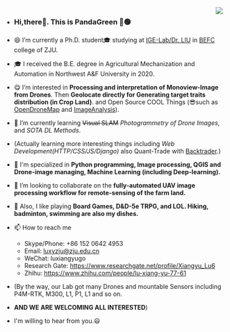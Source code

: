 <img align="right" src="https://github-readme-stats.vercel.app/api?username=HobbitArmy&show_icons=true&icon_color=CE1D2D&text_color=718096&bg_color=ffffff&hide_title=true" />

- ### Hi,there👋. This is **PandaGreen 🐼🟢**
- 😄 I’m currently a Ph.D. student🎓 studying at [IGE-Lab/Dr. LIU][IGE] in [BEFC][BEFC] college of ZJU.
- 🎓 I received the B.E. degree in Agricultural Mechanization and Automation in Northwest A&F University in 2020.
- 😋 I’m interested in **Processing and interpretation of Monoview-Image from Drones**. Then **Geolocate directly for Generating target traits distribution (in Crop Land)**. and Open Source COOL Things (😎such as [OpenDroneMap][ODM] and [ImageAnalysis][IMG_ANA]).
- 🌱 I’m currently learning  ~~Visual SLAM~~  *Photogrammetry of Drone Images*, and *SOTA DL Methods*.
- (Actually learning more interesting things including *Web Development(HTTP/CSS/JS/Django)* also Quant-Trade with [Backtrader][Backtrader].)
- 🙋 I'm specialized in **Python programming, Image processing, QGIS and Drone-image managing, Machine Learning (including Deep-learning).**
- 💞️ I’m looking to collaborate on the **fully-automated UAV image processing workflow for remote-sensing of the farm land.**
- 🐲 Also, I like playing **Board Games, D&D-5e TRPG, and LOL. Hiking, badminton, swimming are also my dishes.**
- 📫 How to reach me 
  - Skype/Phone: +86 152 0642 4953
  - Email: luxyzju@zju.edu.cn
  - WeChat: luxiangyugo
  - Research Gate: https://www.researchgate.net/profile/Xiangyu_Lu6
  - Zhihu: https://www.zhihu.com/people/lu-xiang-yu-77-61

- (By the way, our Lab got many Drones and mountable Sensors including P4M-RTK, M300, L1, P1, L1 and so on. 
- **AND WE ARE WELCOMING ALL INTERESTED**)
- I'm willing to hear from you.😃
<!---
HobbitArmy/HobbitArmy is a ✨ special ✨ repository because its `README.md` (this file) appears on your GitHub profile.
You can click the Preview link to take a look at your changes.
--->

[Backtrader]: https://github.com/mementum/backtrader
[IGE]: https://person.zju.edu.cn/en/liufei
[BEFC]: http://www.caefs.zju.edu.cn/english/
[ODM]: https://github.com/OpenDroneMap/ODM 
[IMG_ANA]: https://github.com/clolsonus/ImageAnalysis 
